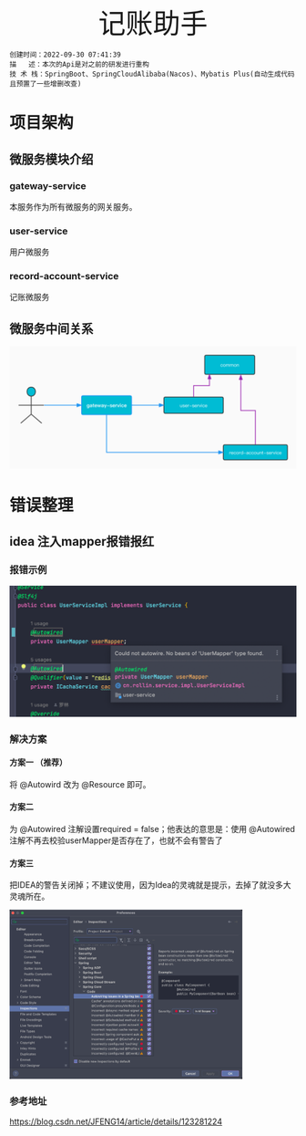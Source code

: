 <div style="width: 100%; font-size: 3rem; text-align: center;"><span>记账助手</span></div>

```
创建时间：2022-09-30 07:41:39
描   述：本次的Api是对之前的研发进行重构
技 术 栈：SpringBoot、SpringCloudAlibaba(Nacos)、Mybatis Plus(自动生成代码且预置了一些增删改查)
```

# 项目架构

## 微服务模块介绍

### gateway-service

本服务作为所有微服务的网关服务。

### user-service

用户微服务

### record-account-service

记账微服务



## 微服务中间关系

<img src="folder/imgs/01.jpg" style="zoom: 60%">













# 错误整理

## idea 注入mapper报错报红

### 报错示例

<img src="folder/imgs/02.png" alt="image-20221003103412593" style="zoom:50%;" />

### 解决方案

#### 方案一 （推荐）

将 @Autowird 改为 @Resource 即可。

#### 方案二

为 @Autowired 注解设置required = false；他表达的意思是：使用 @Autowired 注解不再去校验userMapper是否存在了，也就不会有警告了

#### 方案三

把IDEA的警告关闭掉；不建议使用，因为Idea的灵魂就是提示，去掉了就没多大灵魂所在。

<img src="folder/imgs/03.png" alt="image-20221003104216034" style="zoom:40%;" />

### 参考地址

https://blog.csdn.net/JFENG14/article/details/123281224

































